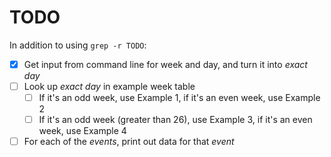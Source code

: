 # TODO

In addition to using `grep -r TODO`:

- [x] Get input from command line for week and day, and turn it into *exact day*
- [ ] Look up *exact day* in example week table
  - [ ] If it's an odd week, use Example 1, if it's an even week, use Example 2
  - [ ] If it's an odd week (greater than 26), use Example 3, if it's an even week, use Example 4
- [ ] For each of the *events*, print out data for that *event*
